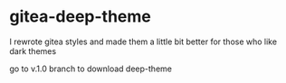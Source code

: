 # gitea-deep-theme

I rewrote gitea styles and made them a little bit better for those who like dark themes

go to v.1.0 branch to download deep-theme
